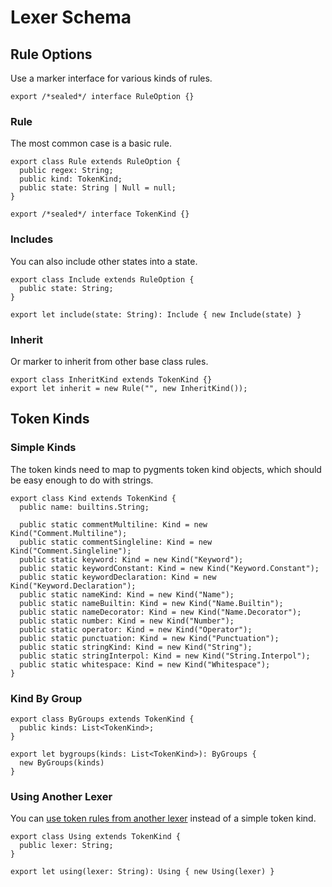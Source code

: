 # Lexer Schema

## Rule Options

Use a marker interface for various kinds of rules.

    export /*sealed*/ interface RuleOption {}

### Rule

The most common case is a basic rule.

    export class Rule extends RuleOption {
      public regex: String;
      public kind: TokenKind;
      public state: String | Null = null;
    }

    export /*sealed*/ interface TokenKind {}

### Includes

You can also include other states into a state.

    export class Include extends RuleOption {
      public state: String;
    }

    export let include(state: String): Include { new Include(state) }

### Inherit

Or marker to inherit from other base class rules.

    export class InheritKind extends TokenKind {}
    export let inherit = new Rule("", new InheritKind());

## Token Kinds

### Simple Kinds

The token kinds need to map to pygments token kind objects, which should be easy
enough to do with strings.

    export class Kind extends TokenKind {
      public name: builtins.String;

      public static commentMultiline: Kind = new Kind("Comment.Multiline");
      public static commentSingleline: Kind = new Kind("Comment.Singleline");
      public static keyword: Kind = new Kind("Keyword");
      public static keywordConstant: Kind = new Kind("Keyword.Constant");
      public static keywordDeclaration: Kind = new Kind("Keyword.Declaration");
      public static nameKind: Kind = new Kind("Name");
      public static nameBuiltin: Kind = new Kind("Name.Builtin");
      public static nameDecorator: Kind = new Kind("Name.Decorator");
      public static number: Kind = new Kind("Number");
      public static operator: Kind = new Kind("Operator");
      public static punctuation: Kind = new Kind("Punctuation");
      public static stringKind: Kind = new Kind("String");
      public static stringInterpol: Kind = new Kind("String.Interpol");
      public static whitespace: Kind = new Kind("Whitespace");
    }

### Kind By Group

    export class ByGroups extends TokenKind {
      public kinds: List<TokenKind>;
    }

    export let bygroups(kinds: List<TokenKind>): ByGroups {
      new ByGroups(kinds)
    }

### Using Another Lexer

You can [use token rules from another lexer][using-multiple-lexers] instead of
a simple token kind.

    export class Using extends TokenKind {
      public lexer: String;
    }

    export let using(lexer: String): Using { new Using(lexer) }

[temp-after-static]: https://github.com/temper-lang/temper/issues/1628
[using-multiple-lexers]: https://pygments.org/docs/lexerdevelopment/#using-multiple-lexers
